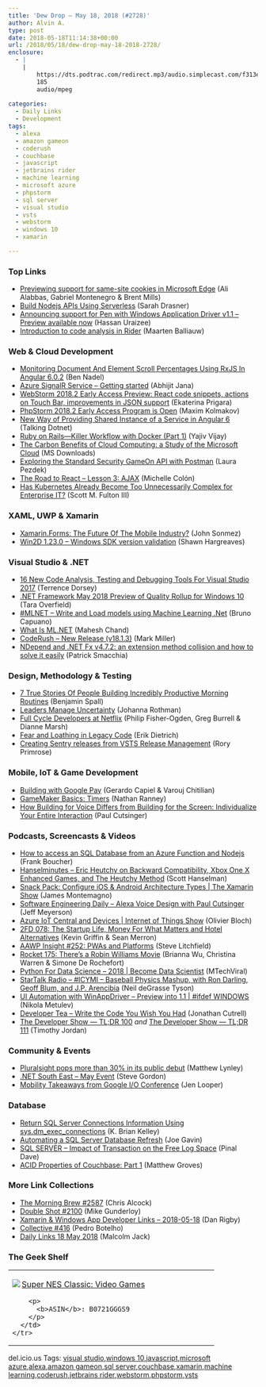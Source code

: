 ```yaml
---
title: 'Dew Drop – May 18, 2018 (#2728)'
author: Alvin A.
type: post
date: 2018-05-18T11:14:38+00:00
url: /2018/05/18/dew-drop-may-18-2018-2728/
enclosure:
  - |
    |
        https://dts.podtrac.com/redirect.mp3/audio.simplecast.com/f313ec30.mp3
        185
        audio/mpeg
        
categories:
  - Daily Links
  - Development
tags:
  - alexa
  - amazon gameon
  - coderush
  - couchbase
  - javascript
  - jetbrains rider
  - machine learning
  - microsoft azure
  - phpstorm
  - sql server
  - visual studio
  - vsts
  - webstorm
  - windows 10
  - xamarin

---
```

### <a name="top"></a>Top Links

  * <a href="http://blogs.windows.com/msedgedev/2018/05/17/samesite-cookies-microsoft-edge-internet-explorer/?WT.mc_id=DX_MVP4025064" target="_blank">Previewing support for same-site cookies in Microsoft Edge</a> (Ali Alabbas, Gabriel Montenegro & Brent Mills)
  * <a href="https://aka.ms/simonaserverless" target="_blank">Build Nodejs APIs Using Serverless</a> (Sarah Drasner)
  * <a href="https://blogs.windows.com/buildingapps/2018/05/17/announcing-support-for-pen-with-windows-application-driver-v1-1-preview-available-now/?WT.mc_id=DX_MVP4025064" target="_blank">Announcing support for Pen with Windows Application Driver v1.1 – Preview available now</a> (Hassan Uraizee)
  * <a href="https://blog.jetbrains.com/dotnet/2018/05/17/introduction-code-analysis-rider/" target="_blank">Introduction to code analysis in Rider</a> (Maarten Balliauw)



### <a name="web"></a>Web & Cloud Development

  * <a href="https://www.bennadel.com/blog/3446-monitoring-document-and-element-scroll-percentages-using-rxjs-in-angular-6-0-2.htm" target="_blank">Monitoring Document And Element Scroll Percentages Using RxJS In Angular 6.0.2</a> (Ben Nadel)
  * <a href="https://dailydotnettips.com/azure-signalr-service/" target="_blank">Azure SignalR Service – Getting started</a> (Abhijit Jana)
  * <a href="https://blog.jetbrains.com/webstorm/2018/05/webstorm-2018-2-eap/" target="_blank">WebStorm 2018.2 Early Access Preview: React code snippets, actions on Touch Bar, improvements in JSON support</a> (Ekaterina Prigara)
  * <a href="https://blog.jetbrains.com/phpstorm/2018/05/phpstorm-2018-2-early-access-program-is-open/" target="_blank">PhpStorm 2018.2 Early Access Program is Open</a> (Maxim Kolmakov)
  * <a href="http://www.talkingdotnet.com/providing-shared-instance-of-service-in-angular-6/" target="_blank">New Way of Providing Shared Instance of a Service in Angular 6</a> (Talking Dotnet)
  * <a href="https://auth0.com/blog/ruby-on-rails-killer-workflow-with-docker-part-1/" target="_blank">Ruby on Rails—Killer Workflow with Docker (Part 1)</a> (Yajiv Vijay)
  * <a href="http://www.microsoft.com/en-us/download/details.aspx?id=56950&WT.mc_id=DX_MVP4025064" target="_blank">The Carbon Benefits of Cloud Computing: a Study of the Microsoft Cloud</a> (MS Downloads)
  * <a href="https://developer.amazon.com/blogs/appstore/post/6488e739-0b7a-44f6-9283-2a82c2f19e51/exploring-the-gameon-api-with-postman-standard-security" target="_blank">Exploring the Standard Security GameOn API with Postman</a> (Laura Pezdek)
  * <a href="https://medium.com/the-road-to-react/lesson-3-ajax-105766b7e609?source=rss----9a4fe4613e92---4" target="_blank">The Road to React &#8211; Lesson 3: AJAX</a> (Michelle Colón)
  * <a href="https://thenewstack.io/has-kubernetes-already-become-too-unnecessarily-complex-for-enterprise-it/" target="_blank">Has Kubernetes Already Become Too Unnecessarily Complex for Enterprise IT?</a> (Scott M. Fulton III)



### <a name="silverlight"></a>XAML, UWP & Xamarin

  * <a href="https://simpleprogrammer.com/xamarin-forms-mobile/" target="_blank">Xamarin.Forms: The Future Of The Mobile Industry?</a> (John Sonmez)
  * <a href="https://blogs.msdn.microsoft.com/win2d/2018/05/18/win2d-1-23-0-windows-sdk-version-validation/" target="_blank">Win2D 1.23.0 – Windows SDK version validation</a> (Shawn Hargreaves)



### <a name="dotnet"></a>Visual Studio & .NET

  * <a href="https://visualstudiomagazine.com/articles/2018/05/01/vs-analysis-tools.aspx" target="_blank">16 New Code Analysis, Testing and Debugging Tools For Visual Studio 2017</a> (Terrence Dorsey)
  * <a href="https://blogs.msdn.microsoft.com/dotnet/2018/05/17/net-framework-may-2018-preview-of-quality-rollup-for-windows-10/" target="_blank">.NET Framework May 2018 Preview of Quality Rollup for Windows 10</a> (Tara Overfield)
  * <a href="http://feedproxy.google.com/~r/elbruno/~3/w8zX_hsEeRY/" target="_blank">#MLNET – Write and Load models using Machine Learning .Net</a> (Bruno Capuano)
  * <a href="https://www.c-sharpcorner.com/article/what-is-ml-net/" target="_blank">What Is ML.NET</a> (Mahesh Chand)
  * <a href="https://community.devexpress.com/blogs/markmiller/archive/2018/05/17/coderush-new-release-v18-1-3.aspx" target="_blank">CodeRush – New Release (v18.1.3)</a> (Mark Miller)
  * <a href="https://blog.ndepend.com/ndepend-and-net-fx-v4-7-2-an-extension-method-collision-and-how-to-solve-it-easily/" target="_blank">NDepend and .NET Fx v4.7.2: an extension method collision and how to solve it easily</a> (Patrick Smacchia)



### <a name="design"></a>Design, Methodology & Testing

  * <a href="https://blog.trello.com/7-true-stories-of-people-productive-morning-routines" target="_blank">7 True Stories Of People Building Incredibly Productive Morning Routines</a> (Benjamin Spall)
  * <a href="http://feedproxy.google.com/~r/ManagingProductDevelopment/~3/xMBn4JNJo6Y/" target="_blank">Leaders Manage Uncertainty</a> (Johanna Rothman)
  * <a href="https://medium.com/netflix-techblog/full-cycle-developers-at-netflix-a08c31f83249?source=rss----2615bd06b42e---4" target="_blank">Full Cycle Developers at Netflix</a> (Philip Fisher-Ogden, Greg Burrell & Dianne Marsh)
  * <a href="http://feedproxy.google.com/~r/Typemock/~3/9t0WhFjf6-c/" target="_blank">Fear and Loathing in Legacy Code</a> (Erik Dietrich)
  * <a href="http://feedproxy.google.com/~r/RoryPrimrose/~3/dDlEpAMp2Vs/" target="_blank">Creating Sentry releases from VSTS Release Management</a> (Rory Primrose)



### <a name="mobile"></a>Mobile, IoT & Game Development

  * <a href="http://feedproxy.google.com/~r/blogspot/hsDu/~3/9vowaZdpFB8/building-with-google-pay.html" target="_blank">Building with Google Pay</a> (Gerardo Capiel & Varouj Chitilian)
  * <a href="https://developer.amazon.com/blogs/appstore/post/f3a9c9fa-b8e6-401b-acd5-bead94678059/gamemaker-basics-timers" target="_blank">GameMaker Basics: Timers</a> (Nathan Ranney)
  * <a href="https://developer.amazon.com/blogs/alexa/post/7092d81b-f57e-4a52-997f-21e61983eb55/how-building-for-voice-differs-from-building-for-the-screen-individualize-your-entire-interaction" target="_blank">How Building for Voice Differs from Building for the Screen: Individualize Your Entire Interaction</a> (Paul Cutsinger)



### <a name="podcasts"></a>Podcasts, Screencasts & Videos

  * <a href="http://www.youtube.com/watch?v=J593Tak3tCg" target="_blank">How to access an SQL Database from an Azure Function and Nodejs</a> (Frank Boucher)
  * <a href="https://dts.podtrac.com/redirect.mp3/audio.simplecast.com/f313ec30.mp3" target="_blank">Hanselminutes &#8211; Eric Heutchy on Backward Compatibility, Xbox One X Enhanced Games, and The Heutchy Method</a> (Scott Hanselman)
  * <a href="https://channel9.msdn.com/Shows/XamarinShow/Snack-Pack-Configure-iOS--Android-Architecture-Types?WT.mc_id=DX_MVP4025064" target="_blank">Snack Pack: Configure iOS & Android Architecture Types | The Xamarin Show</a> (James Montemagno)
  * <a href="https://softwareengineeringdaily.com/2018/05/18/alexa-voice-design-with-paul-cutsinger/" target="_blank">Software Engineering Daily &#8211; Alexa Voice Design with Paul Cutsinger</a> (Jeff Meyerson)
  * <a href="https://channel9.msdn.com/Shows/Internet-of-Things-Show/Azure-IoT-Central-and-Devices?WT.mc_id=DX_MVP4025064" target="_blank">Azure IoT Central and Devices | Internet of Things Show</a> (Olivier Bloch)
  * <a href="https://2frugaldudes.com/2fd-078-the-startup-life-money-for-what-matters-and-hotel-alternatives/" target="_blank">2FD 078: The Startup Life, Money For What Matters and Hotel Alternatives</a> (Kevin Griffin & Sean Merron)
  * <a href="http://allaboutwindowsphone.com/media/item/22964_AAWP_Insight_252_PWAs_and_Plat.php" target="_blank">AAWP Insight #252: PWAs and Platforms</a> (Steve Litchfield)
  * <a href="http://relay.fm/rocket/175" target="_blank">Rocket 175: There&#8217;s a Robin Williams Movie</a> (Brianna Wu, Christina Warren & Simone De Rochefort)
  * <a href="http://www.youtube.com/watch?v=B46jb5Q2NXE" target="_blank">Python For Data Science &#8211; 2018 | Become Data Scientist</a> (MTechViral)
  * <a href="https://soundcloud.com/startalk/icymi-baseball-physics-mashup-with-ron-darling-geoff-blum-and-jp-arencibia" target="_blank">StarTalk Radio &#8211; #ICYMI &#8211; Baseball Physics Mashup, with Ron Darling, Geoff Blum, and J.P. Arencibia</a> (Neil deGrasse Tyson)
  * <a href="https://channel9.msdn.com/Shows/ifdefWINDOWS/UI-Automation-with-Windows-App-Driver?WT.mc_id=DX_MVP4025064" target="_blank">UI Automation with WinAppDriver – Preview into 1.1 | #ifdef WINDOWS</a> (Nikola Metulev)
  * <a href="http://developertea.simplecast.fm/writing-code" target="_blank">Developer Tea &#8211; Write the Code You Wish You Had</a> (Jonathan Cutrell)
  * <a href="https://medium.com/google-developers/the-developer-show-tl-dr-100-3d3c9f38d235?source=rss----2e5ce7f173a5---4" target="_blank">The Developer Show — TL;DR 100</a> _and_ <a href="https://medium.com/google-developers/the-developer-show-tl-dr-111-116fd6ba6057?source=rss----2e5ce7f173a5---4" target="_blank">The Developer Show — TL;DR 111</a> (Timothy Jordan)



### <a name="events"></a>Community & Events

  * <a href="http://feedproxy.google.com/~r/Techcrunch/~3/RztVJ5cRC3M/" target="_blank">Pluralsight pops more than 30% in its public debut</a> (Matthew Lynley)
  * <a href="https://www.stevejgordon.co.uk/net-south-east-new-speakers-night" target="_blank">.NET South East – May Event</a> (Steve Gordon)
  * <a href="https://www.nativescript.org/blog/mobility-takeaways-from-google-i-o-conference" target="_blank">Mobility Takeaways from Google I/O Conference</a> (Jen Looper)



### <a name="sql"></a>Database

  * <a href="http://feedproxy.google.com/~r/MSSQLTips-LatestSqlServerTips/~3/fH_xSwYKZJo/tip.asp" target="_blank">Return SQL Server Connections Information Using sys.dm_exec_connections</a> (K. Brian Kelley)
  * <a href="http://feedproxy.google.com/~r/MSSQLTips-LatestSqlServerTips/~3/TfCuNfyU3GE/tip.asp" target="_blank">Automating a SQL Server Database Refresh</a> (Joe Gavin)
  * <a href="https://blog.sqlauthority.com/2018/05/18/sql-server-impact-of-transaction-on-the-free-log-space/" target="_blank">SQL SERVER – Impact of Transaction on the Free Log Space</a> (Pinal Dave)
  * <a href="https://blog.couchbase.com/acid-properties-couchbase-part-1/" target="_blank">ACID Properties of Couchbase: Part 1</a> (Matthew Groves)



### <a name="links"></a>More Link Collections

  * <a href="http://feedproxy.google.com/~r/ReflectivePerspective/~3/NAUNwOSLOKc/" target="_blank">The Morning Brew #2587</a> (Chris Alcock)
  * <a href="https://afreshcup.com/home/2018/05/18/double-shot-2100.html" target="_blank">Double Shot #2100</a> (Mike Gunderloy)
  * <a href="https://links.danrigby.com/2018/05/app-developer-links-2018-05-18/" target="_blank">Xamarin & Windows App Developer Links &#8211; 2018-05-18</a> (Dan Rigby)
  * <a href="http://feedproxy.google.com/~r/tympanus/~3/FG5PVrVKyE8/" target="_blank">Collective #416</a> (Pedro Botelho)
  * <a href="http://feedproxy.google.com/~r/parsimonyjax/~3/NhhUgk8xS_k/daily-links-18-may-2018.html" target="_blank">Daily Links 18 May 2018</a> (Malcolm Jack)



### <a name="shelf"></a>The Geek Shelf

<div class="wlWriterEditableSmartContent" id="scid:7dc1bd33-94bd-46fd-a20b-0131235bcd47:9e88606f-10ff-4828-8b4e-b6d57dc0c3f2" style="margin: 0px; padding: 0px; float: none; display: inline;">
  <table cellspacing="0" cellpadding="2" width="400" border="0" unselectable="on">
    <tr>
      <td valign="top" width="400">
        <p>
          <a title="Super NES Classic: Video Games" href="https://www.amazon.com/exec/obidos/ASIN/B0721GGGS9/amavin-20"><img data-recalc-dims="1" decoding="async" src="https://i0.wp.com/images-na.ssl-images-amazon.com/images/I/61QtMRrCMWL._SS135_.jpg?w=660&#038;ssl=1" border="0" align="left" style="float:left" />Super NES Classic: Video Games</a>
        </p>
        
        <p>
          <b>ASIN</b>: B0721GGGS9
        </p>
      </td>
    </tr>
  </table>
</div>



<div class="wlWriterEditableSmartContent" id="scid:77ECF5F8-D252-44F5-B4EB-D463C5396A79:a3dc4777-74e9-4645-b80b-ebaf7cffd623" style="margin: 0px; padding: 0px; float: none; display: inline;">
  del.icio.us Tags: <a href="http://del.icio.us/popular/visual+studio" rel="tag">visual studio</a>,<a href="http://del.icio.us/popular/windows+10" rel="tag">windows 10</a>,<a href="http://del.icio.us/popular/javascript" rel="tag">javascript</a>,<a href="http://del.icio.us/popular/microsoft+azure" rel="tag">microsoft azure</a>,<a href="http://del.icio.us/popular/alexa" rel="tag">alexa</a>,<a href="http://del.icio.us/popular/amazon+gameon" rel="tag">amazon gameon</a>,<a href="http://del.icio.us/popular/sql+server" rel="tag">sql server</a>,<a href="http://del.icio.us/popular/couchbase" rel="tag">couchbase</a>,<a href="http://del.icio.us/popular/xamarin" rel="tag">xamarin</a>,<a href="http://del.icio.us/popular/machine+learning" rel="tag">machine learning</a>,<a href="http://del.icio.us/popular/coderush" rel="tag">coderush</a>,<a href="http://del.icio.us/popular/jetbrains+rider" rel="tag">jetbrains rider</a>,<a href="http://del.icio.us/popular/webstorm" rel="tag">webstorm</a>,<a href="http://del.icio.us/popular/phpstorm" rel="tag">phpstorm</a>,<a href="http://del.icio.us/popular/vsts" rel="tag">vsts</a>
</div>